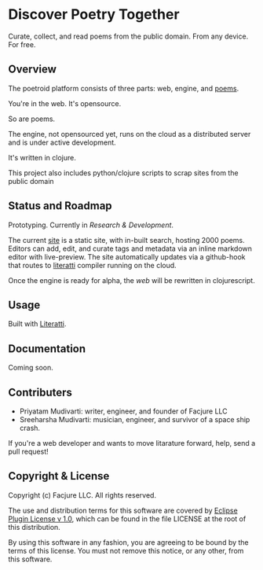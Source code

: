 # Discover Poetry Together

Curate, collect, and read poems from the public domain. From any device. For free.

## Overview

The poetroid platform consists of three parts: web, engine, and [poems](https://github.com/Facjure/poetroid-public-domain).

You're in the web. It's opensource.

So are poems.

The engine, not opensourced yet, runs on the cloud as a distributed server and is under active development.

It's written in clojure.

This project also includes python/clojure scripts to scrap sites from the public domain

## Status and Roadmap

Prototyping. Currently in *Research & Development*.

The current [site](http://www.poetroid.com) is a static site, with in-built search, hosting 2000 poems. Editors can add, edit, and curate tags and metadata via an inline markdown editor with live-preview. The site automatically updates via a github-hook that routes to [literatti](https://github.com/Facjure/literatte) compiler running on the cloud.

Once the engine is ready for alpha, the _web_ will be rewritten in clojurescript.

## Usage

Built with [Literatti](https://github.com/Facjure/literatte).

## Documentation

Coming soon.

## Contributers

- Priyatam Mudivarti: writer, engineer, and founder of Facjure LLC
- Sreeharsha Mudivarti: musician, engineer, and survivor of a space ship crash.

If you're a web developer and wants to move litarature forward, help, send a pull request!

## Copyright & License

Copyright (c) Facjure LLC. All rights reserved.

The use and distribution terms for this software are covered by [Eclipse Plugin License v 1.0](http://opensource.org/licenses/eclipse-1.0.php), which can be found in the file LICENSE at the root of this distribution.

By using this software in any fashion, you are agreeing to be bound by the terms of this license. You must not remove this notice, or any other, from this software.
